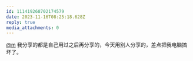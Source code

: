 ```yaml
---
id: 111419268702174579
date: 2023-11-16T08:25:18.628Z
reply: true
media_attachments: 0
---
```


[@m](https://ima.cm/@m) 我分享的都是自己用过之后再分享的，今天用别人分享的，差点把我电脑搞坏了。

